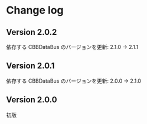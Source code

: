 # Change log

## Version 2.0.2
依存する CBBDataBus のバージョンを更新: 2.1.0 -> 2.1.1

## Version 2.0.1
依存する CBBDataBus のバージョンを更新: 2.0.0 -> 2.1.0

## Version 2.0.0
初版
